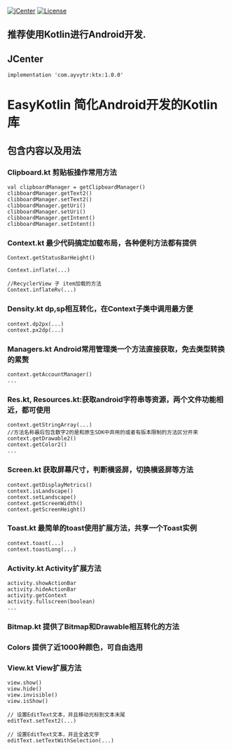 [![jCenter](https://img.shields.io/badge/jCenter-1.0.0-red.svg)](https://bintray.com/ayvytr/maven/ktx/_latestVersion)
[![License](https://img.shields.io/badge/License-Apache--2.0%20-blue.svg)](license)

## 推荐使用Kotlin进行Android开发. 

## JCenter
	implementation 'com.ayvytr:ktx:1.0.0'
	

# EasyKotlin 简化Android开发的Kotlin库



## 包含内容以及用法

### Clipboard.kt 剪贴板操作常用方法
    val clipboardManager = getClipboardManager()
    clibboardManager.getText2()
    clibboardManager.setText2()
    clibboardManager.getUri()
    clibboardManager.setUri()
    clibboardManager.getIntent()
    clibboardManager.setIntent()

### Context.kt 最少代码搞定加载布局，各种便利方法都有提供

    Context.getStatusBarHeight()
    
    Context.inflate(...)
    
    //RecyclerView 子 item加载的方法
    Context.inflateRv(...)
    
### Density.kt  dp,sp相互转化，在Context子类中调用最方便
    context.dp2px(...)
    context.px2dp(...)
    
### Managers.kt Android常用管理类一个方法直接获取，免去类型转换的累赘
    context.getAccountManager()
    ...
    
### Res.kt, Resources.kt:获取android字符串等资源，两个文件功能相近，都可使用

    context.getStringArray(...)
    //方法名称最后包含数字2的是和原生SDK中弃用的或者有版本限制的方法区分开来
    context.getDrawable2()
    context.getColor2()
    ...

### Screen.kt 获取屏幕尺寸，判断横竖屏，切换横竖屏等方法
    context.getDisplayMetrics()
    context.isLandscape()
    context.setLandscape()
    context.getScreenWidth()
    context.getScreenHeight()
    
### Toast.kt 最简单的toast使用扩展方法，共享一个Toast实例
    context.toast(...)
    context.toastLong(...)
    
### Activity.kt Activity扩展方法    
    activity.showActionBar
    activity.hideActionBar
    activity.getContext
    activity.fullscreen(boolean)
    ...
    
### Bitmap.kt   提供了Bitmap和Drawable相互转化的方法

### Colors      提供了近1000种颜色，可自由选用

### View.kt     View扩展方法
    view.show()
    view.hide()
    view.invisible()
    view.isShow()
    
    // 设置EditText文本，并且移动光标到文本末尾
    editText.setText2(...)
    
    // 设置EditText文本，并且全选文字
    editText.setTextWithSelection(...)
